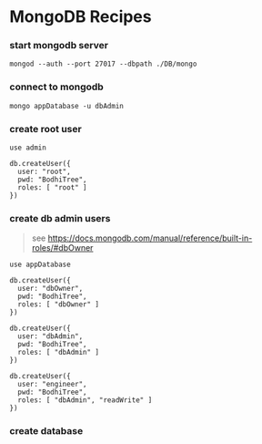 
# MongoDB Recipes

### start mongodb server

```
mongod --auth --port 27017 --dbpath ./DB/mongo

```

### connect to mongodb

```
mongo appDatabase -u dbAdmin

```

### create root user

```
use admin

db.createUser({
  user: "root",
  pwd: "BodhiTree",
  roles: [ "root" ]
})

```

### create db admin users

> see https://docs.mongodb.com/manual/reference/built-in-roles/#dbOwner

```
use appDatabase

db.createUser({
  user: "dbOwner",
  pwd: "BodhiTree",
  roles: [ "dbOwner" ]
})

db.createUser({
  user: "dbAdmin",
  pwd: "BodhiTree",
  roles: [ "dbAdmin" ]
})

db.createUser({
  user: "engineer",
  pwd: "BodhiTree",
  roles: [ "dbAdmin", "readWrite" ]
})

```

### create database

